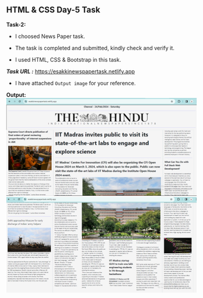 ## HTML & CSS Day-5 Task   

**Task-2:**   

 - I choosed News Paper task.

 - The task is completed and submitted, kindly check and verify it.

 - I used HTML, CSS & Bootstrap in this task.

 **_Task URL :_**  https://esakkinewspapertask.netlify.app

 - I have attached `Output image` for your reference.

 **Output:**
    ![Output1](assets/Output/page1.PNG)
    ![Output1](assets/Output/Page2.PNG)




   